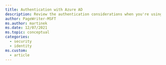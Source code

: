 ```yaml
---
title: Authentication with Azure AD
description: Review the authentication considerations when you're using Azure Active Directory (Azure AD) for a workload.
author: PageWriter-MSFT
ms.author: martinek
ms.date: 12/07/2021
ms.topic: conceptual
categories:
  - security
  - identity
ms.custom:
  - article
---
```

